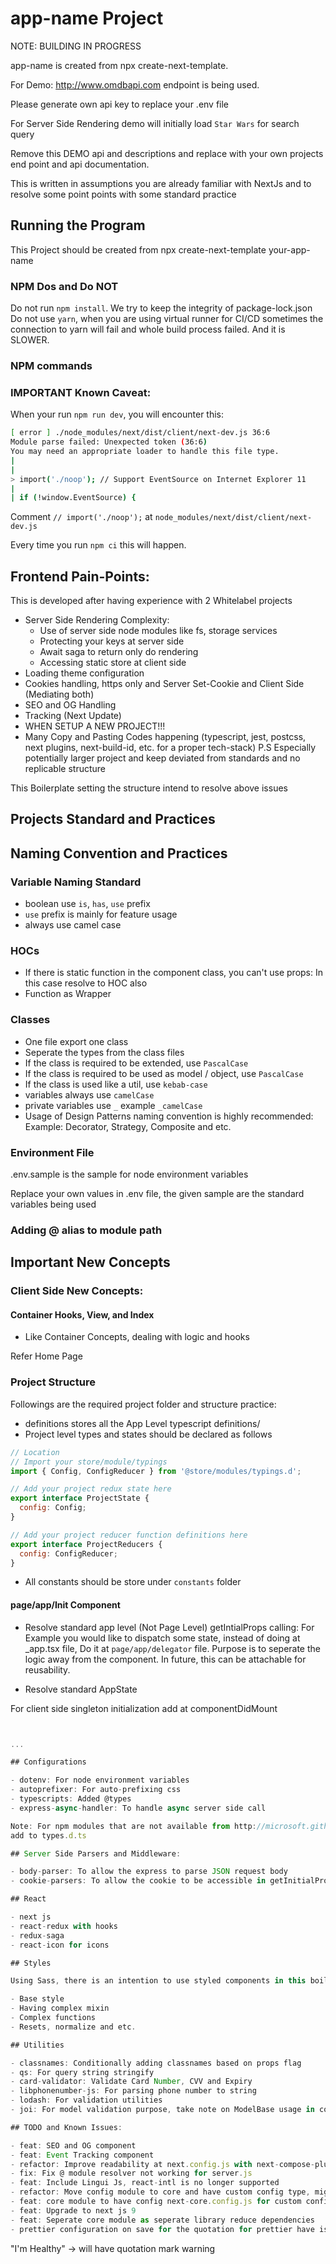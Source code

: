 # app-name Project

NOTE: BUILDING IN PROGRESS

app-name is created from npx create-next-template.

For Demo: http://www.omdbapi.com endpoint is being used.

Please generate own api key to replace your .env file

For Server Side Rendering demo will initially load `Star Wars` for search query

Remove this DEMO api and descriptions and replace with your own projects end point and api documentation.

This is written in assumptions you are already familiar with NextJs and to resolve some point points with some standard practice

## Running the Program

This Project should be created from npx create-next-template your-app-name

### NPM Dos and Do NOT

Do not run `npm install`. We try to keep the integrity of package-lock.json
Do not use `yarn`, when you are using virtual runner for CI/CD sometimes the connection to yarn will fail and whole build process failed. And it is SLOWER.

### NPM commands

### IMPORTANT Known Caveat:

When your run `npm run dev`, you will encounter this:

```bash
[ error ] ./node_modules/next/dist/client/next-dev.js 36:6
Module parse failed: Unexpected token (36:6)
You may need an appropriate loader to handle this file type.
|
|
> import('./noop'); // Support EventSource on Internet Explorer 11
|
| if (!window.EventSource) {
```

Comment `// import('./noop');` at `node_modules/next/dist/client/next-dev.js`

Every time you run `npm ci` this will happen.

## Frontend Pain-Points:

This is developed after having experience with 2 Whitelabel projects

- Server Side Rendering Complexity:
  - Use of server side node modules like fs, storage services
  - Protecting your keys at server side
  - Await saga to return only do rendering
  - Accessing static store at client side
- Loading theme configuration
- Cookies handling, https only and Server Set-Cookie and Client Side (Mediating both)
- SEO and OG Handling
- Tracking (Next Update)
- WHEN SETUP A NEW PROJECT!!!
- Many Copy and Pasting Codes happening
  (typescript, jest, postcss, next plugins, next-build-id, etc. for a proper tech-stack)
  P.S Especially potentially larger project and keep deviated from standards and no replicable structure

This Boilerplate setting the structure intend to resolve above issues

## Projects Standard and Practices

## Naming Convention and Practices

### Variable Naming Standard

- boolean use `is`, `has`, `use` prefix
- `use` prefix is mainly for feature usage
- always use camel case

### HOCs

- If there is static function in the component class, you can't use props:
  In this case resolve to HOC also
- Function as Wrapper

### Classes

- One file export one class
- Seperate the types from the class files
- If the class is required to be extended, use `PascalCase`
- If the class is required to be used as model / object, use `PascalCase`
- If the class is used like a util, use `kebab-case`
- variables always use `camelCase`
- private variables use `_` example `_camelCase`
- Usage of Design Patterns naming convention is highly recommended:
  Example: Decorator, Strategy, Composite and etc.

### Environment File

.env.sample is the sample for node environment variables

Replace your own values in .env file, the given sample are the standard variables being used

### Adding @ alias to module path

## Important New Concepts

### Client Side New Concepts:

#### Container Hooks, View, and Index

- Like Container Concepts, dealing with logic and hooks

Refer Home Page

### Project Structure

Followings are the required project folder and structure practice:

- definitions stores all the App Level typescript definitions/
- Project level types and states should be declared as follows

```javascript
// Location
// Import your store/module/typings
import { Config, ConfigReducer } from '@store/modules/typings.d';

// Add your project redux state here
export interface ProjectState {
  config: Config;
}

// Add your project reducer function definitions here
export interface ProjectReducers {
  config: ConfigReducer;
}
```

- All constants should be store under `constants` folder

#### page/app/Init Component

- Resolve standard app level (Not Page Level) getIntialProps calling:
  For Example you would like to dispatch some state, instead of doing at \_app.tsx file, Do it at `page/app/delegator` file. Purpose is to seperate the logic away from the component. In future, this can be attachable for reusability.

- Resolve standard AppState

For client side singleton initialization add at componentDidMount

```javascript


...

## Configurations

- dotenv: For node environment variables
- autoprefixer: For auto-prefixing css
- typescripts: Added @types
- express-async-handler: To handle async server side call

Note: For npm modules that are not available from http://microsoft.github.io/TypeSearch/
add to types.d.ts

## Server Side Parsers and Middleware:

- body-parser: To allow the express to parse JSON request body
- cookie-parsers: To allow the cookie to be accessible in getInitialProps as req.cookies

## React

- next js
- react-redux with hooks
- redux-saga
- react-icon for icons

## Styles

Using Sass, there is an intention to use styled components in this boilerplate. Yet following still in research to achieve:

- Base style
- Having complex mixin
- Complex functions
- Resets, normalize and etc.

## Utilities

- classnames: Conditionally adding classnames based on props flag
- qs: For query string stringify
- card-validator: Validate Card Number, CVV and Expiry
- libphonenumber-js: For parsing phone number to string
- lodash: For validation utilities
- joi: For model validation purpose, take note on ModelBase usage in core libraries

## TODO and Known Issues:

- feat: SEO and OG component
- feat: Event Tracking component
- refactor: Improve readability at next.config.js with next-compose-plugins
- fix: Fix @ module resolver not working for server.js
- feat: Include Lingui Js, react-intl is no longer supported
- refactor: Move config module to core and have custom config type, might need OOP implementation, refer to core/README.md
- feat: core module to have config next-core.config.js for custom configurations
- feat: Upgrade to next js 9
- feat: Seperate core module as seperate library reduce dependencies
- prettier configuration on save for the quotation for prettier have issue

```

"<!DOCTYPE html><html><body>I'm Healthy</body></html>" -> will have quotation mark warning

```

```
